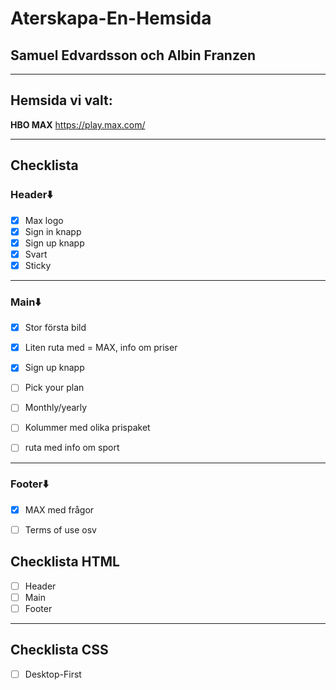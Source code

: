 # Aterskapa-En-Hemsida
## Samuel Edvardsson och Albin Franzen
---
## Hemsida vi valt:
**HBO MAX**
https://play.max.com/

---
## Checklista
### Header⬇️
- [x] Max logo
- [x] Sign in knapp
- [x] Sign up knapp
- [x] Svart
- [x] Sticky
---
### Main⬇️
- [x] Stor första bild
- [x] Liten ruta med = MAX, info om priser 
- [x] Sign up knapp

- [ ] Pick your plan
- [ ] Monthly/yearly

- [ ] Kolummer med olika prispaket
- [ ] ruta med info om sport
---
### Footer⬇️
- [x] MAX med frågor
- [ ] Terms of use osv


## Checklista HTML
- [ ] Header
- [ ] Main
- [ ] Footer
---
## Checklista CSS
- [ ] Desktop-First 